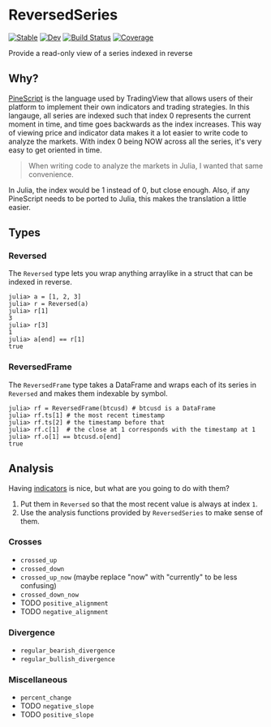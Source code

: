 # ReversedSeries

[![Stable](https://img.shields.io/badge/docs-stable-blue.svg)](https://g-gundam.github.io/ReversedSeries.jl/stable/)
[![Dev](https://img.shields.io/badge/docs-dev-blue.svg)](https://g-gundam.github.io/ReversedSeries.jl/dev/)
[![Build Status](https://github.com/g-gundam/ReversedSeries.jl/actions/workflows/CI.yml/badge.svg?branch=main)](https://github.com/g-gundam/ReversedSeries.jl/actions/workflows/CI.yml?query=branch%3Amain)
[![Coverage](https://codecov.io/gh/g-gundam/ReversedSeries.jl/branch/main/graph/badge.svg)](https://codecov.io/gh/g-gundam/ReversedSeries.jl)

Provide a read-only view of a series indexed in reverse 

## Why?

[PineScript](https://www.pinecoders.com/) is the language used by TradingView that allows users of
their platform to implement their own indicators and trading
strategies.  In this langauge, all series are indexed such that index
0 represents the current moment in time, and time goes backwards as
the index increases.  This way of viewing price and indicator data
makes it a lot easier to write code to analyze the markets.  With index
0 being NOW across all the series, it's very easy to get oriented in time.

> When writing code to analyze the markets in Julia, I wanted that same convenience.

In Julia, the index would be 1 instead of 0, but close enough.  Also, if any
PineScript needs to be ported to Julia, this makes the translation a little easier.

## Types

### Reversed

The `Reversed` type lets you wrap anything arraylike in a struct that
can be indexed in reverse.

```julia-repl
julia> a = [1, 2, 3]
julia> r = Reversed(a)
julia> r[1]
3
julia> r[3]
1
julia> a[end] == r[1]
true
```

### ReversedFrame

The `ReversedFrame` type takes a DataFrame and wraps each of its series in `Reversed`
and makes them indexable by symbol.

```julia-repl
julia> rf = ReversedFrame(btcusd) # btcusd is a DataFrame
julia> rf.ts[1] # the most recent timestamp
julia> rf.ts[2] # the timestamp before that
julia> rf.c[1]  # the close at 1 corresponds with the timestamp at 1
julia> rf.o[1] == btcusd.o[end]
true
```

## Analysis

Having [indicators](https://femtotrader.github.io/OnlineTechnicalIndicators.jl/dev/indicators_support/) is nice,
but what are you going to do with them?

1. Put them in `Reversed` so that the most recent value is always at index `1`.
2. Use the analysis functions provided by `ReversedSeries` to make sense of them.

### Crosses

- `crossed_up`
- `crossed_down`
- `crossed_up_now` (maybe replace "now" with "currently" to be less confusing)
- `crossed_down_now`
- TODO `positive_alignment`
- TODO `negative_alignment`

### Divergence

- `regular_bearish_divergence`
- `regular_bullish_divergence`

### Miscellaneous

- `percent_change`
- TODO `negative_slope`
- TODO `positive_slope`
